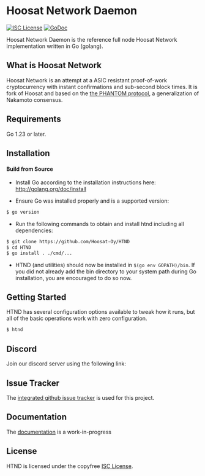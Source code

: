
Hoosat Network Daemon
====

[![ISC License](http://img.shields.io/badge/license-ISC-blue.svg)](https://choosealicense.com/licenses/isc/)
[![GoDoc](https://img.shields.io/badge/godoc-reference-blue.svg)](http://godoc.org/github.com/hoosatnet/htnd)

Hoosat Network Daemon is the reference full node Hoosat Network implementation written in Go (golang).

## What is Hoosat Network

Hoosat Network is an attempt at a ASIC resistant proof-of-work cryptocurrency with instant confirmations and sub-second block times. It is fork of Hoosat and based on the [the PHANTOM protocol](https://eprint.iacr.org/2018/104.pdf), a generalization of Nakamoto consensus. 

## Requirements

Go 1.23 or later.

## Installation

#### Build from Source

- Install Go according to the installation instructions here:
  http://golang.org/doc/install

- Ensure Go was installed properly and is a supported version:

```bash
$ go version
```

- Run the following commands to obtain and install htnd including all dependencies:

```bash
$ git clone https://github.com/Hoosat-Oy/HTND
$ cd HTND
$ go install . ./cmd/...
```

- HTND (and utilities) should now be installed in `$(go env GOPATH)/bin`. If you did
  not already add the bin directory to your system path during Go installation,
  you are encouraged to do so now.


## Getting Started

HTND has several configuration options available to tweak how it runs, but all
of the basic operations work with zero configuration.

```bash
$ htnd
```

## Discord
Join our discord server using the following link: 

## Issue Tracker

The [integrated github issue tracker](https://github.com/Hoosat-Oy/HTND/issues)
is used for this project.


## Documentation

The [documentation](https://github.com//Hoosat-Oy/docs) is a work-in-progress

## License

HTND is licensed under the copyfree [ISC License](https://choosealicense.com/licenses/isc/).
